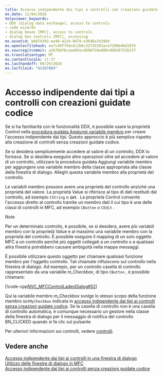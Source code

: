 ```yaml
---
title: Accesso indipendente dai tipi a controlli con creazioni guidate codice
ms.date: 11/04/2016
helpviewer_keywords:
- DDX (dialog data exchange), access to controls
- code wizards
- dialog boxes [MFC], access to controls
- dialog box controls [MFC], accessing
ms.assetid: b8874393-ee48-4124-8d78-e3648a7e29b9
ms.openlocfilehash: ee7c49f75dcdc2b6c32f2b391ace7260b46d197b
ms.sourcegitcommit: a1676bf6caae05ecd698f26ed80c08828722b237
ms.translationtype: MT
ms.contentlocale: it-IT
ms.lasthandoff: 09/29/2020
ms.locfileid: "91507889"
---
```

# <a name="type-safe-access-to-controls-with-code-wizards"></a>Accesso indipendente dai tipi a controlli con creazioni guidate codice

Se si ha familiarità con le funzionalità DDX, è possibile usare la proprietà Control nella [procedura guidata Aggiungi variabile membro](../ide/adding-a-member-variable-visual-cpp.md#add-member-variable-wizard) per creare l'accesso indipendente dai tipi. Questo approccio è più semplice rispetto alla creazione di controlli senza creazioni guidate codice.

Se si desidera semplicemente accedere al valore di un controllo, DDX lo fornisce. Se si desidera eseguire altre operazioni oltre ad accedere al valore di un controllo, utilizzare la procedura guidata Aggiungi variabile membro per aggiungere una variabile membro della classe appropriata alla classe della finestra di dialogo. Alleghi questa variabile membro alla proprietà del controllo.

Le variabili membro possono avere una proprietà del controllo anziché una proprietà del valore. La proprietà Value si riferisce al tipo di dati restituiti dal controllo, ad esempio `CString` o **`int`** . La proprietà Control consente l'accesso diretto al controllo tramite un membro dati il cui tipo è una delle classi di controlli in MFC, ad esempio `CButton` o `CEdit` .

> [!NOTE]
> Per un determinato controllo, è possibile, se si desidera, avere più variabili membro con la proprietà Value e al massimo una variabile membro con la proprietà del controllo. È possibile eseguire il mapping di un solo oggetto MFC a un controllo perché più oggetti collegati a un controllo o a qualsiasi altra finestra potrebbero causare ambiguità nella mappa messaggi.

È possibile utilizzare questo oggetto per chiamare qualsiasi funzione membro per l'oggetto controllo. Tali chiamate influiscono sul controllo nella finestra di dialogo. Ad esempio, per un controllo casella di controllo rappresentato da una variabile *m_Checkbox*, di tipo `CButton` , è possibile chiamare:

[!code-cpp[NVC_MFCControlLadenDialog#52](../mfc/codesnippet/cpp/type-safe-access-to-controls-with-code-wizards_1.cpp)]

Qui la variabile membro *m_Checkbox* svolge lo stesso scopo della funzione membro `GetMyCheckbox` indicata in [accesso indipendente dai tipi ai controlli senza creazioni guidate codice](../mfc/type-safe-access-to-controls-without-code-wizards.md). Se la casella di controllo non è una casella di controllo automatica, è comunque necessario un gestore nella classe della finestra di dialogo per il messaggio di notifica del controllo BN_CLICKED quando si fa clic sul pulsante.

Per ulteriori informazioni sui controlli, vedere [controlli](../mfc/controls-mfc.md).

## <a name="see-also"></a>Vedere anche

[Accesso indipendente dai tipi ai controlli in una finestra di dialogo](../mfc/type-safe-access-to-controls-in-a-dialog-box.md)<br/>
[Utilizzo delle finestre di dialogo in MFC](../mfc/life-cycle-of-a-dialog-box.md)<br/>
[Accesso indipendente dai tipi ai controlli senza creazioni guidate codice](../mfc/type-safe-access-to-controls-without-code-wizards.md)
